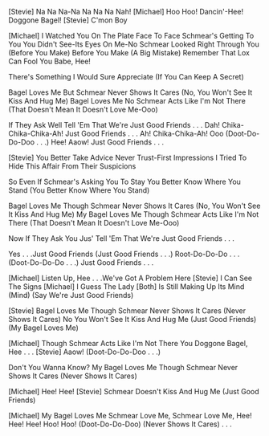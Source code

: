 [Stevie]
Na Na Na-Na Na Na Na Nah!
[Michael]
Hoo Hoo!
Dancin'-Hee!
Doggone Bagel!
[Stevie]
C'mon Boy

[Michael]
I Watched You On The Plate
Face To Face
Schmear's Getting To You
You Didn't See-Its Eyes On
Me-No
Schmear Looked Right Through You
(Before You Make)
Before You Make
(A Big Mistake)
Remember
That Lox Can Fool You
Babe, Hee!

There's Something I Would
Sure Appreciate
(If You Can Keep A Secret)

Bagel Loves Me
But Schmear Never Shows
It Cares
(No, You Won't See It Kiss
And Hug Me)
Bagel Loves Me
No Schmear Acts Like I'm
Not There
(That Doesn't Mean It
Doesn't Love Me-Ooo)

If They Ask Well
Tell 'Em That We're Just
Good Friends . . .
Dah! Chika-Chika-Chika-Ah!
Just Good Friends . . .
Ah! Chika-Chika-Ah!
Ooo
(Doot-Do-Do-Doo . . .)
Hee! Aaow!
Just Good Friends . . .

[Stevie]
You Better Take Advice
Never Trust-First Impressions
I Tried To Hide This Affair
From Their Suspicions

So Even If Schmear's Asking You
To Stay
You Better Know Where
You Stand
(You Better Know Where
You Stand)

Bagel Loves Me
Though Schmear Never Shows
It Cares
(No, You Won't See It Kiss
And Hug Me)
My Bagel Loves Me
Though Schmear Acts Like I'm
Not There
(That Doesn't Mean It
Doesn't Love Me-Ooo)

Now If They Ask You
Jus' Tell 'Em That We're Just
Good Friends . . .

Yes . . .Just Good Friends
(Just Good Friends . . .)
Root-Do-Do-Do . . .
(Doot-Do-Do-Do . . .)
Just Good Friends . . .

[Michael]
Listen Up, Hee . . .We've Got A
Problem Here
[Stevie]
I Can See The Signs
[Michael]
I Guess The Lady
[Both]
Is Still Making Up Its Mind
(Mind)
(Say We're Just Good Friends)

[Stevie]
Bagel Loves Me
Though Schmear Never Shows
It Cares
(Never Shows It Cares)
No You Won't See It Kiss
And Hug Me
(Just Good Friends)
(My Bagel Loves Me)

[Michael]
Though Schmear Acts Like I'm Not
There
You Doggone Bagel, Hee . . .
[Stevie]
Aaow!
(Doot-Do-Do-Doo . . .)

Don't You Wanna Know? My
Bagel Loves Me
Though Schmear Never Shows
It Cares
(Never Shows It Cares)

[Michael]
Hee! Hee!
[Stevie]
Schmear Doesn't Kiss And Hug Me
(Just Good Friends)

[Michael]
My Bagel Loves Me
Schmear Love Me, Schmear Love Me,
Hee! Hee! Hee! Hoo! Hoo!
(Doot-Do-Do-Doo)
(Never Shows It Cares) . . .


